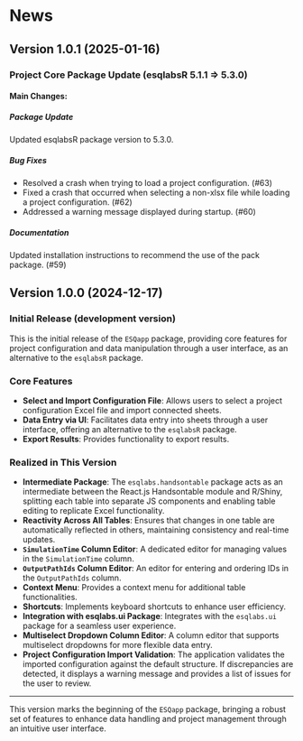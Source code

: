 #  News

## Version 1.0.1 (2025-01-16)

### Project Core Package Update (esqlabsR 5.1.1 => 5.3.0)

#### **Main Changes:**

##### **Package Update**

Updated esqlabsR package version to 5.3.0.

##### **Bug Fixes**

- Resolved a crash when trying to load a project configuration. (#63)
- Fixed a crash that occurred when selecting a non-xlsx file while loading a project configuration. (#62)
- Addressed a warning message displayed during startup. (#60)

##### **Documentation**

Updated installation instructions to recommend the use of the pack package. (#59)


## Version 1.0.0 (2024-12-17)

### Initial Release (development version)

This is the initial release of the `ESQapp` package, providing core features for project configuration and data manipulation through a user interface, as an alternative to the `esqlabsR` package.

### Core Features
- **Select and Import Configuration File**: Allows users to select a project configuration Excel file and import connected sheets.
- **Data Entry via UI**: Facilitates data entry into sheets through a user interface, offering an alternative to the `esqlabsR` package.
- **Export Results**: Provides functionality to export results.

### Realized in This Version
- **Intermediate Package**: The `esqlabs.handsontable` package acts as an intermediate between the React.js Handsontable module and R/Shiny, splitting each table into separate JS components and enabling table editing to replicate Excel functionality.
- **Reactivity Across All Tables**: Ensures that changes in one table are automatically reflected in others, maintaining consistency and real-time updates.
- **`SimulationTime` Column Editor**: A dedicated editor for managing values in the `SimulationTime` column.
- **`OutputPathIds` Column Editor**: An editor for entering and ordering IDs in the `OutputPathIds` column.
- **Context Menu**: Provides a context menu for additional table functionalities.
- **Shortcuts**: Implements keyboard shortcuts to enhance user efficiency.
- **Integration with esqlabs.ui Package**: Integrates with the `esqlabs.ui` package for a seamless user experience.
- **Multiselect Dropdown Column Editor**: A column editor that supports multiselect dropdowns for more flexible data entry.
- **Project Configuration Import Validation**: The application validates the imported configuration against the default structure. If discrepancies are detected, it displays a warning message and provides a list of issues for the user to review.

---

This version marks the beginning of the `ESQapp` package, bringing a robust set of features to enhance data handling and project management through an intuitive user interface.
